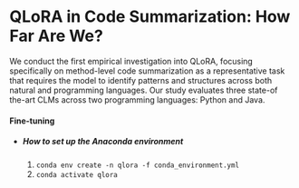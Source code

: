 # QLoRA in Code Summarization: How Far Are We?
We conduct the first empirical investigation into QLoRA, focusing specifically on method-level code summarization as a representative task that requires the model to identify patterns and structures across both natural and programming languages. Our study evaluates three state-of the-art CLMs across two programming languages: Python and Java. 

#### Fine-tuning

* ##### How to set up the Anaconda environment
  1. `conda env create -n qlora -f conda_environment.yml`
  2. `conda activate qlora`
